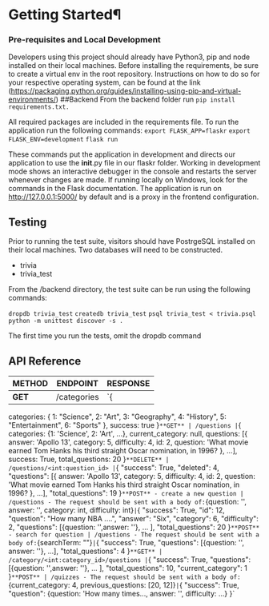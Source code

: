 # Getting Started¶
### Pre-requisites and Local Development
Developers using this project should already have Python3, pip and node installed on their local machines. Before installing the requirements, be sure to create a virtual env in the root repository. Instructions on how to do so for your respective operating system, can be found at the link (https://packaging.python.org/guides/installing-using-pip-and-virtual-environments/)
##Backend
From the backend folder run 
`pip install requirements.txt.` 

All required packages are included in the requirements file.
To run the application run the following commands:
`export FLASK_APP=flaskr`
`export FLASK_ENV=development`
`flask run`


These commands put the application in development and directs our application to use the __init__.py file in our flaskr folder. Working in development mode shows an interactive debugger in the console and restarts the server whenever changes are made. If running locally on Windows, look for the commands in the Flask documentation.
The application is run on http://127.0.0.1:5000/ by default and is a proxy in the frontend configuration.

## Testing

Prior to running the test suite, visitors should have PostrgeSQL installed on their local machines. Two databases will need to be constructed. 

- trivia
- trivia_test

From the /backend directory, the test suite can be run using the following commands:


`dropdb trivia_test`
`createdb trivia_test`
`psql trivia_test < trivia.psql`
`python -m unittest discover -s .`

The first time you run the tests, omit the dropdb command

## API Reference

**METHOD** | **ENDPOINT** | **RESPONSE**
--- | --- | ---
**GET** | /categories | `{
categories: {
1: "Science",
2: "Art",
3: "Geography",
4: "History",
5: "Entertainment",
6: "Sports"
},
success: true
}`
**GET** | /questions | `{
  categories: {1: 'Science', 2: 'Art', ...},
  current_category: null,
  questions: [{
    answer: 'Apollo 13',
    category: 5,
    difficulty: 4,
    id: 2, 
    question: 'What movie earned Tom Hanks his third straight Oscar nomination, in 1996?
  }, ...],
  success: True,
  total_questions: 20
}`
**DELETE** | /questions/<int:question_id> | `{
          "success": True,
          "deleted": 4,
          "questions": [{
    answer: 'Apollo 13',
    category: 5,
    difficulty: 4,
    id: 2, 
    question: 'What movie earned Tom Hanks his third straight Oscar nomination, in 1996?
  }, ...],
          "total_questions": 19
        }`
**POST** - create a new question | /questions - The request should be sent with a body of: `{question: '',
answer: '', category: int, difficulty: int}` | `{
          "success": True,
          "id": 12,
          "question": "How many NBA ....",
          "answer": "Six",
          "category": 6,
          "difficulty": 2,
          "questions": [{question: '',answer: ''}, ... ],
          "total_questions": 20
        }`
**POST** - search for question | /questions - The request should be sent with a body of: `{searchTerm: ""}` | `{
            "success": True,
            "questions": [{question: '', answer: ''}, ...],
            "total_questions": 4
          }`
**GET** | /category/<int:category_id>/questions | `{
          "success": True,
          "questions": [{question: '',answer: ''}, ... ],
          "total_questions": 10,
          "current_category": 1
        }`
**POST** | /quizzes - The request should be sent with a body of: `{current_category: 4, previous_questions: [20, 12]}` | `{
              "success": True,
              "question": {question: 'How many times..., answer: '', difficulty: ...}
            }`

